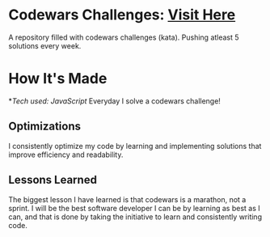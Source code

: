 # Codewars Challenges: <a target="_blank" href="https://www.codewars.com/users/Dsmit" >Visit Here</a> 
A repository filled with codewars challenges (kata). Pushing atleast 5 solutions every week.

# How It's Made

**Tech used: JavaScript*
Everyday I solve a codewars challenge!

## Optimizations

I consistently optimize my code by learning and implementing solutions that improve efficiency and readability.

## Lessons Learned

The biggest lesson I have learned is that codewars is a marathon, not a sprint. I will be the best software developer I can be by learning as best as I can, and that is done by taking the initiative to learn and consistently writing code.
